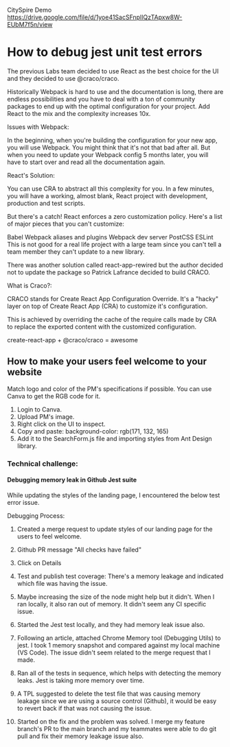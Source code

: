 CitySpire Demo https://drive.google.com/file/d/1yoe41SacSFnplIQzTApxw8W-EUbM7f5n/view

# How to debug jest unit test errors

The previous Labs team decided to use React as the best choice for the UI and they decided to use @craco/craco. 

Historically Webpack is hard to use and the documentation is long, there are endless possibilities and you have to deal with a ton of community packages to end up with the optimal configuration for your project. Add React to the mix and the complexity increases 10x.

Issues with Webpack:

In the beginning, when you're building the configuration for your new app, you will use Webpack. You might think that it's not that bad after all. But when you need to update your Webpack config 5 months later, you will have to start over and read all the documentation again.

React's Solution:

You can use CRA to abstract all this complexity for you. In a few minutes, you will have a working, almost blank, React project with development, production and test scripts.

But there's a catch!
React enforces a zero customization policy. Here's a list of major pieces that you can't customize:

Babel
Webpack aliases and plugins
Webpack dev server
PostCSS
ESLint
This is not good for a real life project with a large team since you can't tell a team member they can't update to a new library.

There was another solution called react-app-rewired but the author decided not to update the package so Patrick Lafrance decided to build CRACO.

What is Craco?:

CRACO stands for Create React App Configuration Override. It's a "hacky" layer on top of Create React App (CRA) to customize it's configuration.

This is achieved by overriding the cache of the require calls made by CRA to replace the exported content with the customized configuration.

create-react-app + @craco/craco = awesome


## How to make your users feel welcome to your website

Match logo and color of the PM's specifications if possible. You can use Canva to get the RGB code for it.

1. Login to Canva.
2. Upload PM's image.
3. Right click on the UI to inspect.
4. Copy and paste: background-color: rgb(171, 132, 165)
5. Add it to the SearchForm.js file and importing styles from Ant Design library.


### Technical challenge:

#### Debugging memory leak in Github Jest suite

While updating the styles of the landing page, I encountered the below test error issue.


Debugging Process:

1) Created a merge request to update styles of our landing page for the users to feel welcome.

2) Github PR message "All checks have failed"

3) Click on Details

4) Test and publish test coverage: There's a memory leakage and indicated which file was having the issue.



5) Maybe increasing the size of the node might help but it didn't. When I ran locally, it also ran out of memory. It didn't seem any CI specific issue.

6) Started the Jest test locally, and they had memory leak issue also.

7) Following an article, attached Chrome Memory tool (Debugging Utils) to jest. I took 1 memory snapshot and compared against my local machine (VS Code). The issue didn't seem related to the merge request that I made.

8) Ran all of the tests in sequence, which helps with detecting the memory leaks. Jest is taking more memory over time.

9) A TPL suggested to delete the test file that was causing memory leakage since we are using a source control (Github), it would be easy to revert back if that was not causing the issue.

10) Started on the fix and the problem was solved. I merge my feature branch's PR to the main branch and my teammates were able to do git pull and fix their memory leakage issue also.

